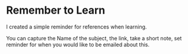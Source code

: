 # Remember to Learn

I created a simple reminder for references when learning.

You can capture the Name of the subject, the link, take a short note, set reminder for when you would like to be emailed about this.
